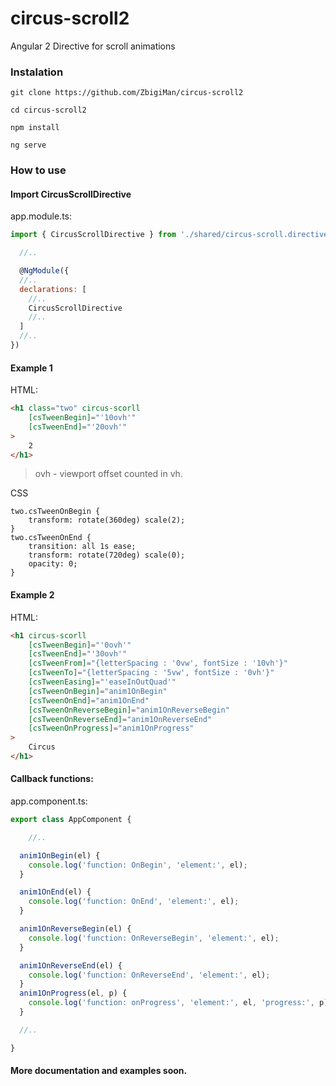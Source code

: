 # circus-scroll2
Angular 2 Directive for scroll animations

### Instalation

```
git clone https://github.com/ZbigiMan/circus-scroll2

cd circus-scroll2

npm install

ng serve

```

### How to use

#### Import CircusScrollDirective

app.module.ts:

```javascript
import { CircusScrollDirective } from './shared/circus-scroll.directive';

  //..

  @NgModule({
  //..   
  declarations: [
    //..
    CircusScrollDirective
    //..    
  ]
  //.. 
})
```

#### Example 1

HTML:

```html
<h1 class="two" circus-scorll
    [csTweenBegin]="'10ovh'"
    [csTweenEnd]="'20ovh'"               
>
    2
</h1>
```

>ovh - viewport offset counted in vh.

CSS

```CSS:
two.csTweenOnBegin {               
    transform: rotate(360deg) scale(2);
}
two.csTweenOnEnd {
    transition: all 1s ease;
    transform: rotate(720deg) scale(0);
    opacity: 0;
}
```

#### Example 2

HTML:

```html
<h1 circus-scorll
    [csTweenBegin]="'0ovh'"
    [csTweenEnd]="'30ovh'"
    [csTweenFrom]="{letterSpacing : '0vw', fontSize : '10vh'}"
    [csTweenTo]="{letterSpacing : '5vw', fontSize : '0vh'}"
    [csTweenEasing]="'easeInOutQuad'"
    [csTweenOnBegin]="anim1OnBegin"
    [csTweenOnEnd]="anim1OnEnd"
    [csTweenOnReverseBegin]="anim1OnReverseBegin"
    [csTweenOnReverseEnd]="anim1OnReverseEnd"
    [csTweenOnProgress]="anim1OnProgress"
>
    Circus
</h1>
```

#### Callback functions:

app.component.ts:

```javascript
export class AppComponent {

    //..    

  anim1OnBegin(el) {
    console.log('function: OnBegin', 'element:', el);
  }

  anim1OnEnd(el) {
    console.log('function: OnEnd', 'element:', el);
  }

  anim1OnReverseBegin(el) {
    console.log('function: OnReverseBegin', 'element:', el);
  }

  anim1OnReverseEnd(el) {
    console.log('function: OnReverseEnd', 'element:', el);
  }
  anim1OnProgress(el, p) {
    console.log('function: onProgress', 'element:', el, 'progress:', p);
  }

  //.. 

}
```

#### More documentation and examples soon.


